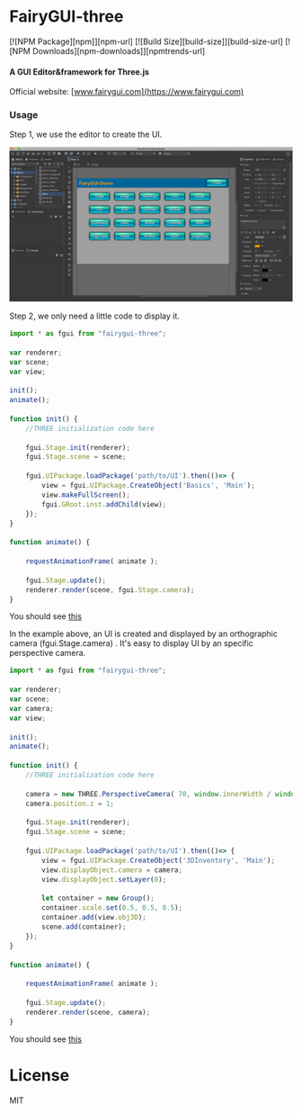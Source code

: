 # FairyGUI-three

[![NPM Package][npm]][npm-url]
[![Build Size][build-size]][build-size-url]
[![NPM Downloads][npm-downloads]][npmtrends-url]

#### A GUI Editor&amp;framework for Three.js ####

Official website: [www.fairygui.com](https://www.fairygui.com)

### Usage ###

Step 1, we use the editor to create the UI.

![](images/20200610-084916.png)

Step 2, we only need a little code to display it.

```javascript
import * as fgui from "fairygui-three";

var renderer;
var scene;
var view;

init();
animate();

function init() {
    //THREE initialization code here

    fgui.Stage.init(renderer);
    fgui.Stage.scene = scene;

    fgui.UIPackage.loadPackage('path/to/UI').then(()=> {
        view = fgui.UIPackage.CreateObject('Basics', 'Main');
        view.makeFullScreen();
        fgui.GRoot.inst.addChild(view);
    });
}

function animate() {

    requestAnimationFrame( animate );

    fgui.Stage.update();
    renderer.render(scene, fgui.Stage.camera);
}
```

You should see [this](https://fairygui.com/threejs-demo/main/)

In the example above, an UI is created and displayed by an orthographic camera (fgui.Stage.camera) . It's easy to display UI by an specific perspective camera.

```javascript
import * as fgui from "fairygui-three";

var renderer;
var scene;
var camera;
var view;

init();
animate();

function init() {
    //THREE initialization code here

    camera = new THREE.PerspectiveCamera( 70, window.innerWidth / window.innerHeight, 0.01, 10 );
	camera.position.z = 1;

    fgui.Stage.init(renderer);
    fgui.Stage.scene = scene;

    fgui.UIPackage.loadPackage('path/to/UI').then(()=> {
        view = fgui.UIPackage.CreateObject('3DInventory', 'Main');
        view.displayObject.camera = camera;
        view.displayObject.setLayer(0);

        let container = new Group();
        container.scale.set(0.5, 0.5, 0.5);
        container.add(view.obj3D);
        scene.add(container);
    });
}

function animate() {

    requestAnimationFrame( animate );

    fgui.Stage.update();
    renderer.render(scene, camera);
}
```

You should see [this](https://fairygui.com/threejs-demo/3d/)


# License
MIT